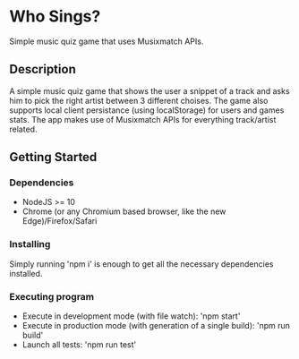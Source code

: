 # Who Sings?

Simple music quiz game that uses Musixmatch APIs.

## Description

A simple music quiz game that shows the user a snippet of a track and asks him to pick the right artist between 3 different choises. The game also supports local client persistance (using localStorage) for users and games stats. The app makes use of Musixmatch APIs for everything track/artist related.

## Getting Started

### Dependencies

* NodeJS >= 10
* Chrome (or any Chromium based browser, like the new Edge)/Firefox/Safari

### Installing

Simply running 'npm i' is enough to get all the necessary dependencies installed.

### Executing program

* Execute in development mode (with file watch): 'npm start'
* Execute in production mode (with generation of a single build): 'npm run build'
* Launch all tests: 'npm run test'
